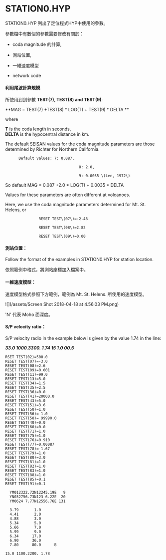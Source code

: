 # STATION0.HYP

STATION0.HYP 列出了定位程式HYP中使用的參數。

參數檔中有數個的參數需要修改有關於：

* coda magnitude 的計算,

* 測站位置,

* 一維速度模型

* network code

#### **利用尾波計算規模**

所使用到到參數 **TEST\(7\), TEST\(8\) and TEST\(9\)**:

**MAG = TEST\(7\) +TEST\(8\) \* LOG\(T\) + TEST\(9\) \* DELTA **

where

**T** is the coda length in seconds,  
**DELTA** is the hypocentral distance in km.

The default SEISAN values for the coda magnitude parameters are those determined by Richter for Northern California.

```
      Default values: 7: 0.087, 

                                 8: 2.0,

                                 9: 0.0035 \(Lee, 1972\)
```

So default MAG = 0.087 +2.0 \* LOG\(T\) + 0.0035 \* DELTA

Values for these parameters are often different at volcanoes.

Here, we use the coda magnitude parameters determined for Mt. St. Helens, or

```
               RESET TEST\(07\)=-2.46

               RESET TEST\(08\)=2.82

               RESET TEST\(09\)=0.00
```

#### **測站位置：**

Follow the format of the examples in STATION0.HYP for station location.

依照範例中格式，將測站座標加入檔案中。

#### 一維速度模型：

速度模型格式參照下方範例，範例為 Mt. St. Helens. 所使用的速度模型。

![](/assets/Screen Shot 2018-04-18 at 4.56.03 PM.png)

'N' 代表 Moho 面深度。

#### S/P velocity ratio：

S/P velocity radio in the example below is given by the value 1.74 in the line:

_**33.0 1000.3300. 1.74 15 1.0 00.5**_

```
RSET TEST(02)=500.0
RESET TEST(07)=-3.0
RESET TEST(08)=2.6
RESET TEST(09)=0.001
RESET TEST(11)=99.0
RESET TEST(13)=5.0
RESET TEST(34)=1.5
RESET TEST(35)=2.5
RESET TEST(36)=0.0
RESET TEST(41)=20000.0
RESET TEST(43)=5.0
RESET TEST(51)=3.6
RESET TEST(50)=1.0
RESET TEST(56)= 1.0
RESET TEST(58)= 99990.0
RESET TEST(40)=0.0
RESET TEST(60)=0.0
RESET TEST(71)=1.0
RESET TEST(75)=1.0
RESET TEST(76)=0.910
RESET TEST(77)=0.00087
RESET TEST(78)=-1.67
RESET TEST(79)=1.0
RESET TEST(80)=3.0
RESET TEST(81)=1.0
RESET TEST(82)=1.0
RESET TEST(83)=1.0
RESET TEST(88)=1.0
RESET TEST(85)=0.1
RESET TEST(91)=0.1
```

```
  YM012322.72N12245.19E   9
  YN032756.73N123 6.22E  20
  YM0624 7.77N12556.76E 131
```

```
  3.79       1.0
  4.41       2.0
  4.88       3.0
  5.34       5.0
  5.66       7.0
  5.99       9.0
  6.34      17.0
  6.90      36.0
  7.80      80.0      B

15.0 1100.2200. 1.78
```




